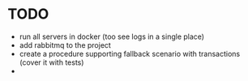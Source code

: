 # TODO
- run all servers in docker (too see logs in a single place)
- add rabbitmq to the project
- create a procedure supporting fallback scenario with transactions (cover it with tests)
- 